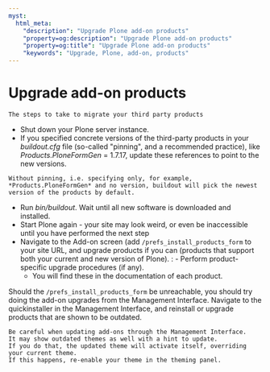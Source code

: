 ```yaml
---
myst:
  html_meta:
    "description": "Upgrade Plone add-on products"
    "property=og:description": "Upgrade Plone add-on products"
    "property=og:title": "Upgrade Plone add-on products"
    "keywords": "Upgrade, Plone, add-on, products"
---
```


# Upgrade add-on products

```{admonition} Description
The steps to take to migrate your third party products
```

- Shut down your Plone server instance.
- If you specified concrete versions of the third-party products in your *buildout.cfg* file (so-called "pinning", and a recommended practice), like *Products.PloneFormGen* = 1.7.17, update these references to point to the new versions.

```{note}
Without pinning, i.e. specifying only, for example, *Products.PloneFormGen* and no version, buildout will pick the newest version of the products by default.
```

- Run *bin/buildout*. Wait until all new software is downloaded and installed.
- Start Plone again - your site may look weird, or even be inaccessible until you have performed the next step
- Navigate to the Add-on screen (add `/prefs_install_products_form` to your site URL, and upgrade products if you can (products that support both your current and new version of Plone).
  : - Perform product-specific upgrade procedures (if any).
    - You will find these in the documentation of each product.

Should the `/prefs_install_products_form` be unreachable, you should try doing the add-on upgrades from the Management Interface.
Navigate to the quickinstaller in the Management Interface, and reinstall or upgrade products that are shown to be outdated.

```{note}
Be careful when updating add-ons through the Management Interface.
It may show outdated themes as well with a hint to update.
If you do that, the updated theme will activate itself, overriding your current theme.
If this happens, re-enable your theme in the theming panel.
```